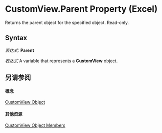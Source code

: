 
# CustomView.Parent Property (Excel)

Returns the parent object for the specified object. Read-only.


## Syntax

 _表达式_. **Parent**

 _表达式_ A variable that represents a **CustomView** object.


## 另请参阅


#### 概念


[CustomView Object](e16b1920-faeb-62d4-4d27-59745c4f5355.md)
#### 其他资源


[CustomView Object Members](http://msdn.microsoft.com/library/09dae79a-9c56-48ad-e3b9-d2e058467233%28Office.15%29.aspx)